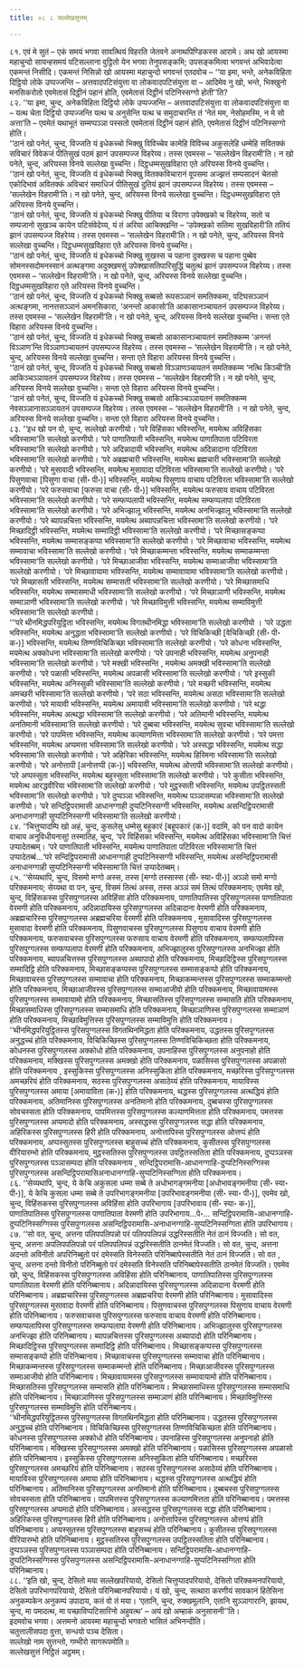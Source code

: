 ```yaml
---
title: ०८ ८ सल्लेखसुत्तम्

---
```


८१. एवं मे सुतं – एकं समयं भगवा सावत्थियं विहरति जेतवने अनाथपिण्डिकस्स आरामे। अथ खो आयस्मा महाचुन्दो सायन्हसमयं पटिसल्लाना वुट्ठितो येन भगवा तेनुपसङ्कमि; उपसङ्कमित्वा भगवन्तं अभिवादेत्वा एकमन्तं निसीदि। एकमन्तं निसिन्नो खो आयस्मा महाचुन्दो भगवन्तं एतदवोच – ‘‘या इमा, भन्ते, अनेकविहिता दिट्ठियो लोके उप्पज्जन्ति – अत्तवादपटिसंयुत्ता वा लोकवादपटिसंयुत्ता वा – आदिमेव नु खो, भन्ते, भिक्खुनो मनसिकरोतो एवमेतासं दिट्ठीनं पहानं होति, एवमेतासं दिट्ठीनं पटिनिस्सग्गो होती’’ति?  
८२. ‘‘या इमा, चुन्द, अनेकविहिता दिट्ठियो लोके उप्पज्जन्ति – अत्तवादपटिसंयुत्ता वा लोकवादपटिसंयुत्ता वा – यत्थ चेता दिट्ठियो उप्पज्जन्ति यत्थ च अनुसेन्ति यत्थ च समुदाचरन्ति तं ‘नेतं मम, नेसोहमस्मि, न मे सो अत्ता’ति – एवमेतं यथाभूतं सम्मप्पञ्ञा पस्सतो एवमेतासं दिट्ठीनं पहानं होति, एवमेतासं दिट्ठीनं पटिनिस्सग्गो होति।  
‘‘ठानं खो पनेतं, चुन्द, विज्जति यं इधेकच्चो भिक्खु विविच्चेव कामेहि विविच्च अकुसलेहि धम्मेहि सवितक्कं सविचारं विवेकजं पीतिसुखं पठमं झानं उपसम्पज्ज विहरेय्य। तस्स एवमस्स – ‘सल्लेखेन विहरामी’ति। न खो पनेते, चुन्द, अरियस्स विनये सल्लेखा वुच्चन्ति। दिट्ठधम्मसुखविहारा एते अरियस्स विनये वुच्चन्ति।  
‘‘ठानं खो पनेतं, चुन्द, विज्जति यं इधेकच्चो भिक्खु वितक्कविचारानं वूपसमा अज्झत्तं सम्पसादनं चेतसो एकोदिभावं अवितक्कं अविचारं समाधिजं पीतिसुखं दुतियं झानं उपसम्पज्ज विहरेय्य। तस्स एवमस्स – ‘सल्लेखेन विहरामी’ति। न खो पनेते, चुन्द, अरियस्स विनये सल्लेखा वुच्चन्ति। दिट्ठधम्मसुखविहारा एते अरियस्स विनये वुच्चन्ति।  
‘‘ठानं खो पनेतं, चुन्द, विज्जति यं इधेकच्चो भिक्खु पीतिया च विरागा उपेक्खको च विहरेय्य, सतो च सम्पजानो सुखञ्च कायेन पटिसंवेदेय्य, यं तं अरिया आचिक्खन्ति – ‘उपेक्खको सतिमा सुखविहारी’ति ततियं झानं उपसम्पज्ज विहरेय्य। तस्स एवमस्स – ‘सल्लेखेन विहरामी’ति। न खो पनेते, चुन्द, अरियस्स विनये सल्लेखा वुच्चन्ति। दिट्ठधम्मसुखविहारा एते अरियस्स विनये वुच्चन्ति।  
‘‘ठानं खो पनेतं, चुन्द, विज्जति यं इधेकच्चो भिक्खु सुखस्स च पहाना दुक्खस्स च पहाना पुब्बेव सोमनस्सदोमनस्सानं अत्थङ्गमा अदुक्खमसुं उपेक्खासतिपारिसुद्धिं चतुत्थं झानं उपसम्पज्ज विहरेय्य। तस्स एवमस्स – ‘सल्लेखेन विहरामी’ति। न खो पनेते, चुन्द, अरियस्स विनये सल्लेखा वुच्चन्ति। दिट्ठधम्मसुखविहारा एते अरियस्स विनये वुच्चन्ति।  
‘‘ठानं खो पनेतं, चुन्द, विज्जति यं इधेकच्चो भिक्खु सब्बसो रूपसञ्ञानं समतिक्कमा, पटिघसञ्ञानं अत्थङ्गमा, नानत्तसञ्ञानं अमनसिकारा, ‘अनन्तो आकासो’ति आकासानञ्चायतनं उपसम्पज्ज विहरेय्य। तस्स एवमस्स – ‘सल्लेखेन विहरामी’ति। न खो पनेते, चुन्द, अरियस्स विनये सल्लेखा वुच्चन्ति। सन्ता एते विहारा अरियस्स विनये वुच्चन्ति।  
‘‘ठानं खो पनेतं, चुन्द, विज्जति यं इधेकच्चो भिक्खु सब्बसो आकासानञ्चायतनं समतिक्कम्म ‘अनन्तं विञ्ञाण’न्ति विञ्ञाणञ्चायतनं उपसम्पज्ज विहरेय्य। तस्स एवमस्स – ‘सल्लेखेन विहरामी’ति। न खो पनेते, चुन्द, अरियस्स विनये सल्लेखा वुच्चन्ति। सन्ता एते विहारा अरियस्स विनये वुच्चन्ति।  
‘‘ठानं खो पनेतं, चुन्द, विज्जति यं इधेकच्चो भिक्खु सब्बसो विञ्ञाणञ्चायतनं समतिक्कम्म ‘नत्थि किञ्ची’ति आकिञ्चञ्ञायतनं उपसम्पज्ज विहरेय्य। तस्स एवमस्स – ‘सल्लेखेन विहरामी’ति। न खो पनेते, चुन्द, अरियस्स विनये सल्लेखा वुच्चन्ति। सन्ता एते विहारा अरियस्स विनये वुच्चन्ति।  
‘‘ठानं खो पनेतं, चुन्द, विज्जति यं इधेकच्चो भिक्खु सब्बसो आकिञ्चञ्ञायतनं समतिक्कम्म नेवसञ्ञानासञ्ञायतनं उपसम्पज्ज विहरेय्य। तस्स एवमस्स – ‘सल्लेखेन विहरामी’ति । न खो पनेते, चुन्द, अरियस्स विनये सल्लेखा वुच्चन्ति। सन्ता एते विहारा अरियस्स विनये वुच्चन्ति।  
८३. ‘‘इध खो पन वो, चुन्द, सल्लेखो करणीयो। ‘परे विहिंसका भविस्सन्ति, मयमेत्थ अविहिंसका भविस्सामा’ति सल्लेखो करणीयो। ‘परे पाणातिपाती भविस्सन्ति, मयमेत्थ पाणातिपाता पटिविरता भविस्सामा’ति सल्लेखो करणीयो। ‘परे अदिन्नादायी भविस्सन्ति, मयमेत्थ अदिन्नादाना पटिविरता भविस्सामा’ति सल्लेखो करणीयो। ‘परे अब्रह्मचारी भविस्सन्ति, मयमेत्थ ब्रह्मचारी भविस्सामा’ति सल्लेखो करणीयो। ‘परे मुसावादी भविस्सन्ति, मयमेत्थ मुसावादा पटिविरता भविस्सामा’ति सल्लेखो करणीयो। ‘परे पिसुणवाचा [पिसुणा वाचा (सी॰ पी॰)] भविस्सन्ति, मयमेत्थ पिसुणाय वाचाय पटिविरता भविस्सामा’ति सल्लेखो करणीयो। ‘परे फरुसवाचा [फरुसा वाचा (सी॰ पी॰)] भविस्सन्ति, मयमेत्थ फरुसाय वाचाय पटिविरता भविस्सामा’ति सल्लेखो करणीयो। ‘परे सम्फप्पलापी भविस्सन्ति, मयमेत्थ सम्फप्पलापा पटिविरता भविस्सामा’ति सल्लेखो करणीयो। ‘परे अभिज्झालू भविस्सन्ति, मयमेत्थ अनभिज्झालू भविस्सामा’ति सल्लेखो करणीयो। ‘परे ब्यापन्नचित्ता भविस्सन्ति, मयमेत्थ अब्यापन्नचित्ता भविस्सामा’ति सल्लेखो करणीयो। ‘परे मिच्छादिट्ठी भविस्सन्ति, मयमेत्थ सम्मादिट्ठी भविस्सामा’ति सल्लेखो करणीयो। ‘परे मिच्छासङ्कप्पा भविस्सन्ति, मयमेत्थ सम्मासङ्कप्पा भविस्सामा’ति सल्लेखो करणीयो। ‘परे मिच्छावाचा भविस्सन्ति, मयमेत्थ सम्मावाचा भविस्सामा’ति सल्लेखो करणीयो। ‘परे मिच्छाकम्मन्ता भविस्सन्ति, मयमेत्थ सम्माकम्मन्ता भविस्सामा’ति सल्लेखो करणीयो। ‘परे मिच्छाआजीवा भविस्सन्ति, मयमेत्थ सम्माआजीवा भविस्सामा’ति सल्लेखो करणीयो। ‘परे मिच्छावायामा भविस्सन्ति, मयमेत्थ सम्मावायामा भविस्सामा’ति सल्लेखो करणीयो। ‘परे मिच्छासती भविस्सन्ति, मयमेत्थ सम्मासती भविस्सामा’ति सल्लेखो करणीयो। ‘परे मिच्छासमाधि भविस्सन्ति, मयमेत्थ सम्मासमाधी भविस्सामा’ति सल्लेखो करणीयो। ‘परे मिच्छाञाणी भविस्सन्ति, मयमेत्थ सम्माञाणी भविस्सामा’ति सल्लेखो करणीयो। ‘परे मिच्छाविमुत्ती भविस्सन्ति, मयमेत्थ सम्माविमुत्ती भविस्सामा’ति सल्लेखो करणीयो।  
‘‘‘परे थीनमिद्धपरियुट्ठिता भविस्सन्ति, मयमेत्थ विगतथीनमिद्धा भविस्सामा’ति सल्लेखो करणीयो । ‘परे उद्धता भविस्सन्ति, मयमेत्थ अनुद्धता भविस्सामा’ति सल्लेखो करणीयो। ‘परे विचिकिच्छी [वेचिकिच्छी (सी॰ पी॰ क॰)] भविस्सन्ति, मयमेत्थ तिण्णविचिकिच्छा भविस्सामा’ति सल्लेखो करणीयो। ‘परे कोधना भविस्सन्ति, मयमेत्थ अक्कोधना भविस्सामा’ति सल्लेखो करणीयो। ‘परे उपनाही भविस्सन्ति, मयमेत्थ अनुपनाही भविस्सामा’ति सल्लेखो करणीयो। ‘परे मक्खी भविस्सन्ति , मयमेत्थ अमक्खी भविस्सामा’ति सल्लेखो करणीयो। ‘परे पळासी भविस्सन्ति, मयमेत्थ अपळासी भविस्सामा’ति सल्लेखो करणीयो। ‘परे इस्सुकी भविस्सन्ति, मयमेत्थ अनिस्सुकी भविस्सामा’ति सल्लेखो करणीयो। ‘परे मच्छरी भविस्सन्ति, मयमेत्थ अमच्छरी भविस्सामा’ति सल्लेखो करणीयो। ‘परे सठा भविस्सन्ति, मयमेत्थ असठा भविस्सामा’ति सल्लेखो करणीयो। ‘परे मायावी भविस्सन्ति, मयमेत्थ अमायावी भविस्सामा’ति सल्लेखो करणीयो। ‘परे थद्धा भविस्सन्ति, मयमेत्थ अत्थद्धा भविस्सामा’ति सल्लेखो करणीयो। ‘परे अतिमानी भविस्सन्ति, मयमेत्थ अनतिमानी भविस्सामा’ति सल्लेखो करणीयो। ‘परे दुब्बचा भविस्सन्ति, मयमेत्थ सुवचा भविस्सामा’ति सल्लेखो करणीयो। ‘परे पापमित्ता भविस्सन्ति, मयमेत्थ कल्याणमित्ता भविस्सामा’ति सल्लेखो करणीयो। ‘परे पमत्ता भविस्सन्ति, मयमेत्थ अप्पमत्ता भविस्सामा’ति सल्लेखो करणीयो। ‘परे अस्सद्धा भविस्सन्ति, मयमेत्थ सद्धा भविस्सामा’ति सल्लेखो करणीयो। ‘परे अहिरिका भविस्सन्ति, मयमेत्थ हिरिमना भविस्सामा’ति सल्लेखो करणीयो। ‘परे अनोत्तापी [अनोत्तप्पी (क॰)] भविस्सन्ति, मयमेत्थ ओत्तापी भविस्सामा’ति सल्लेखो करणीयो। ‘परे अप्पस्सुता भविस्सन्ति, मयमेत्थ बहुस्सुता भविस्सामा’ति सल्लेखो करणीयो। ‘परे कुसीता भविस्सन्ति, मयमेत्थ आरद्धवीरिया भविस्सामा’ति सल्लेखो करणीयो। ‘परे मुट्ठस्सती भविस्सन्ति, मयमेत्थ उपट्ठितस्सती भविस्सामा’ति सल्लेखो करणीयो। ‘परे दुप्पञ्ञा भविस्सन्ति, मयमेत्थ पञ्ञासम्पन्ना भविस्सामा’ति सल्लेखो करणीयो। ‘परे सन्दिट्ठिपरामासी आधानग्गाही दुप्पटिनिस्सग्गी भविस्सन्ति, मयमेत्थ असन्दिट्ठिपरामासी अनाधानग्गाही सुप्पटिनिस्सग्गी भविस्सामा’ति सल्लेखो करणीयो।  
८४. ‘‘चित्तुप्पादम्पि खो अहं, चुन्द, कुसलेसु धम्मेसु बहुकारं [बहूपकारं (क॰)] वदामि, को पन वादो कायेन वाचाय अनुविधीयनासु! तस्मातिह, चुन्द, ‘परे विहिंसका भविस्सन्ति, मयमेत्थ अविहिंसका भविस्सामा’ति चित्तं उप्पादेतब्बम्। ‘परे पाणातिपाती भविस्सन्ति, मयमेत्थ पाणातिपाता पटिविरता भविस्सामा’ति चित्तं उप्पादेतब्बं…‘परे सन्दिट्ठिपरामासी आधानग्गाही दुप्पटिनिस्सग्गी भविस्सन्ति, मयमेत्थ असन्दिट्ठिपरामासी अनाधानग्गाही सुप्पटिनिस्सग्गी भविस्सामा’ति चित्तं उप्पादेतब्बम्।  
८५. ‘‘सेय्यथापि, चुन्द, विसमो मग्गो अस्स, तस्स [मग्गो तस्सास्स (सी॰ स्या॰ पी॰)] अञ्ञो समो मग्गो परिक्कमनाय; सेय्यथा वा पन, चुन्द, विसमं तित्थं अस्स, तस्स अञ्ञं समं तित्थं परिक्कमनाय; एवमेव खो, चुन्द, विहिंसकस्स पुरिसपुग्गलस्स अविहिंसा होति परिक्कमनाय, पाणातिपातिस्स पुरिसपुग्गलस्स पाणातिपाता वेरमणी होति परिक्कमनाय, अदिन्नादायिस्स पुरिसपुग्गलस्स अदिन्नादाना वेरमणी होति परिक्कमनाय, अब्रह्मचारिस्स पुरिसपुग्गलस्स अब्रह्मचरिया वेरमणी होति परिक्कमनाय , मुसावादिस्स पुरिसपुग्गलस्स मुसावादा वेरमणी होति परिक्कमनाय, पिसुणवाचस्स पुरिसपुग्गलस्स पिसुणाय वाचाय वेरमणी होति परिक्कमनाय, फरुसवाचस्स पुरिसपुग्गलस्स फरुसाय वाचाय वेरमणी होति परिक्कमनाय, सम्फप्पलापिस्स पुरिसपुग्गलस्स सम्फप्पलापा वेरमणी होति परिक्कमनाय, अभिज्झालुस्स पुरिसपुग्गलस्स अनभिज्झा होति परिक्कमनाय, ब्यापन्नचित्तस्स पुरिसपुग्गलस्स अब्यापादो होति परिक्कमनाय, मिच्छादिट्ठिस्स पुरिसपुग्गलस्स सम्मादिट्ठि होति परिक्कमनाय, मिच्छासङ्कप्पस्स पुरिसपुग्गलस्स सम्मासङ्कप्पो होति परिक्कमनाय, मिच्छावाचस्स पुरिसपुग्गलस्स सम्मावाचा होति परिक्कमनाय, मिच्छाकम्मन्तस्स पुरिसपुग्गलस्स सम्माकम्मन्तो होति परिक्कमनाय, मिच्छाआजीवस्स पुरिसपुग्गलस्स सम्माआजीवो होति परिक्कमनाय, मिच्छावायामस्स पुरिसपुग्गलस्स सम्मावायामो होति परिक्कमनाय, मिच्छासतिस्स पुरिसपुग्गलस्स सम्मासति होति परिक्कमनाय, मिच्छासमाधिस्स पुरिसपुग्गलस्स सम्मासमाधि होति परिक्कमनाय, मिच्छाञाणिस्स पुरिसपुग्गलस्स सम्माञाणं होति परिक्कमनाय, मिच्छाविमुत्तिस्स पुरिसपुग्गलस्स सम्माविमुत्ति होति परिक्कमनाय।  
‘‘थीनमिद्धपरियुट्ठितस्स पुरिसपुग्गलस्स विगतथिनमिद्धता होति परिक्कमनाय, उद्धतस्स पुरिसपुग्गलस्स अनुद्धच्चं होति परिक्कमनाय, विचिकिच्छिस्स पुरिसपुग्गलस्स तिण्णविचिकिच्छता होति परिक्कमनाय, कोधनस्स पुरिसपुग्गलस्स अक्कोधो होति परिक्कमनाय, उपनाहिस्स पुरिसपुग्गलस्स अनुपनाहो होति परिक्कमनाय, मक्खिस्स पुरिसपुग्गलस्स अमक्खो होति परिक्कमनाय, पळासिस्स पुरिसपुग्गलस्स अपळासो होति परिक्कमनाय , इस्सुकिस्स पुरिसपुग्गलस्स अनिस्सुकिता होति परिक्कमनाय, मच्छरिस्स पुरिसपुग्गलस्स अमच्छरियं होति परिक्कमनाय, सठस्स पुरिसपुग्गलस्स असाठेय्यं होति परिक्कमनाय, मायाविस्स पुरिसपुग्गलस्स अमाया [अमायाविता (क॰)] होति परिक्कमनाय, थद्धस्स पुरिसपुग्गलस्स अत्थद्धियं होति परिक्कमनाय, अतिमानिस्स पुरिसपुग्गलस्स अनतिमानो होति परिक्कमनाय, दुब्बचस्स पुरिसपुग्गलस्स सोवचस्सता होति परिक्कमनाय, पापमित्तस्स पुरिसपुग्गलस्स कल्याणमित्तता होति परिक्कमनाय, पमत्तस्स पुरिसपुग्गलस्स अप्पमादो होति परिक्कमनाय, अस्सद्धस्स पुरिसपुग्गलस्स सद्धा होति परिक्कमनाय, अहिरिकस्स पुरिसपुग्गलस्स हिरी होति परिक्कमनाय, अनोत्तापिस्स पुरिसपुग्गलस्स ओत्तप्पं होति परिक्कमनाय, अप्पस्सुतस्स पुरिसपुग्गलस्स बाहुसच्चं होति परिक्कमनाय, कुसीतस्स पुरिसपुग्गलस्स वीरियारम्भो होति परिक्कमनाय, मुट्ठस्सतिस्स पुरिसपुग्गलस्स उपट्ठितस्सतिता होति परिक्कमनाय, दुप्पञ्ञस्स पुरिसपुग्गलस्स पञ्ञासम्पदा होति परिक्कमनाय , सन्दिट्ठिपरामासि-आधानग्गाहि-दुप्पटिनिस्सग्गिस्स पुरिसपुग्गलस्स असन्दिट्ठिपरामासिअनाधानग्गाहि-सुप्पटिनिस्सग्गिता होति परिक्कमनाय।  
८६. ‘‘सेय्यथापि, चुन्द, ये केचि अकुसला धम्मा सब्बे ते अधोभागङ्गमनीया [अधोभावङ्गमनीया (सी॰ स्या॰ पी॰)], ये केचि कुसला धम्मा सब्बे ते उपरिभागङ्गमनीया [उपरिभावङ्गमनीया (सी॰ स्या॰ पी॰)], एवमेव खो, चुन्द, विहिंसकस्स पुरिसपुग्गलस्स अविहिंसा होति उपरिभागाय [उपरिभावाय (सी॰ स्या॰ क॰)], पाणातिपातिस्स पुरिसपुग्गलस्स पाणातिपाता वेरमणी होति उपरिभागाय…पे॰… सन्दिट्ठिपरामासि-आधानग्गाहि-दुप्पटिनिस्सग्गिस्स पुरिसपुग्गलस्स असन्दिट्ठिपरामासि-अनाधानग्गाहि-सुप्पटिनिस्सग्गिता होति उपरिभागाय।  
८७. ‘‘सो वत, चुन्द, अत्तना पलिपपलिपन्नो परं पलिपपलिपन्नं उद्धरिस्सतीति नेतं ठानं विज्जति। सो वत, चुन्द, अत्तना अपलिपपलिपन्नो परं पलिपपलिपन्नं उद्धरिस्सतीति ठानमेतं विज्जति। सो वत, चुन्द, अत्तना अदन्तो अविनीतो अपरिनिब्बुतो परं दमेस्सति विनेस्सति परिनिब्बापेस्सतीति नेतं ठानं विज्जति। सो वत , चुन्द, अत्तना दन्तो विनीतो परिनिब्बुतो परं दमेस्सति विनेस्सति परिनिब्बापेस्सतीति ठानमेतं विज्जति। एवमेव खो, चुन्द, विहिंसकस्स पुरिसपुग्गलस्स अविहिंसा होति परिनिब्बानाय, पाणातिपातिस्स पुरिसपुग्गलस्स पाणातिपाता वेरमणी होति परिनिब्बानाय। अदिन्नादायिस्स पुरिसपुग्गलस्स अदिन्नादाना वेरमणी होति परिनिब्बानाय। अब्रह्मचारिस्स पुरिसपुग्गलस्स अब्रह्मचरिया वेरमणी होति परिनिब्बानाय। मुसावादिस्स पुरिसपुग्गलस्स मुसावादा वेरमणी होति परिनिब्बानाय। पिसुणवाचस्स पुरिसपुग्गलस्स पिसुणाय वाचाय वेरमणी होति परिनिब्बानाय। फरुसवाचस्स पुरिसपुग्गलस्स फरुसाय वाचाय वेरमणी होति परिनिब्बानाय। सम्फप्पलापिस्स पुरिसपुग्गलस्स सम्फप्पलापा वेरमणी होति परिनिब्बानाय। अभिज्झालुस्स पुरिसपुग्गलस्स अनभिज्झा होति परिनिब्बानाय। ब्यापन्नचित्तस्स पुरिसपुग्गलस्स अब्यापादो होति परिनिब्बानाय। मिच्छादिट्ठिस्स पुरिसपुग्गलस्स सम्मादिट्ठि होति परिनिब्बानाय। मिच्छासङ्कप्पस्स पुरिसपुग्गलस्स सम्मासङ्कप्पो होति परिनिब्बानाय। मिच्छावाचस्स पुरिसपुग्गलस्स सम्मावाचा होति परिनिब्बानाय। मिच्छाकम्मन्तस्स पुरिसपुग्गलस्स सम्माकम्मन्तो होति परिनिब्बानाय। मिच्छाआजीवस्स पुरिसपुग्गलस्स सम्माआजीवो होति परिनिब्बानाय। मिच्छावायामस्स पुरिसपुग्गलस्स सम्मावायामो होति परिनिब्बानाय। मिच्छासतिस्स पुरिसपुग्गलस्स सम्मासति होति परिनिब्बानाय। मिच्छासमाधिस्स पुरिसपुग्गलस्स सम्मासमाधि होति परिनिब्बानाय। मिच्छाञाणिस्स पुरिसपुग्गलस्स सम्माञाणं होति परिनिब्बानाय। मिच्छाविमुत्तिस्स पुरिसपुग्गलस्स सम्माविमुत्ति होति परिनिब्बानाय।  
‘‘थीनमिद्धपरियुट्ठितस्स पुरिसपुग्गलस्स विगतथिनमिद्धता होति परिनिब्बानाय। उद्धतस्स पुरिसपुग्गलस्स अनुद्धच्चं होति परिनिब्बानाय। विचिकिच्छिस्स पुरिसपुग्गलस्स तिण्णविचिकिच्छता होति परिनिब्बानाय। कोधनस्स पुरिसपुग्गलस्स अक्कोधो होति परिनिब्बानाय। उपनाहिस्स पुरिसपुग्गलस्स अनुपनाहो होति परिनिब्बानाय। मक्खिस्स पुरिसपुग्गलस्स अमक्खो होति परिनिब्बानाय। पळासिस्स पुरिसपुग्गलस्स अपळासो होति परिनिब्बानाय। इस्सुकिस्स पुरिसपुग्गलस्स अनिस्सुकिता होति परिनिब्बानाय। मच्छरिस्स पुरिसपुग्गलस्स अमच्छरियं होति परिनिब्बानाय। सठस्स पुरिसपुग्गलस्स असाठेय्यं होति परिनिब्बानाय। मायाविस्स पुरिसपुग्गलस्स अमाया होति परिनिब्बानाय। थद्धस्स पुरिसपुग्गलस्स अत्थद्धियं होति परिनिब्बानाय। अतिमानिस्स पुरिसपुग्गलस्स अनतिमानो होति परिनिब्बानाय। दुब्बचस्स पुरिसपुग्गलस्स सोवचस्सता होति परिनिब्बानाय। पापमित्तस्स पुरिसपुग्गलस्स कल्याणमित्तता होति परिनिब्बानाय। पमत्तस्स पुरिसपुग्गलस्स अप्पमादो होति परिनिब्बानाय। अस्सद्धस्स पुरिसपुग्गलस्स सद्धा होति परिनिब्बानाय। अहिरिकस्स पुरिसपुग्गलस्स हिरी होति परिनिब्बानाय। अनोत्तापिस्स पुरिसपुग्गलस्स ओत्तप्पं होति परिनिब्बानाय। अप्पस्सुतस्स पुरिसपुग्गलस्स बाहुसच्चं होति परिनिब्बानाय। कुसीतस्स पुरिसपुग्गलस्स वीरियारम्भो होति परिनिब्बानाय। मुट्ठस्सतिस्स पुरिसपुग्गलस्स उपट्ठितस्सतिता होति परिनिब्बानाय। दुप्पञ्ञस्स पुरिसपुग्गलस्स पञ्ञासम्पदा होति परिनिब्बानाय। सन्दिट्ठिपरामासि-आधानग्गाहि-दुप्पटिनिस्सग्गिस्स पुरिसपुग्गलस्स असन्दिट्ठिपरामासि-अनाधानग्गाहि-सुप्पटिनिस्सग्गिता होति परिनिब्बानाय।  
८८. ‘‘इति खो, चुन्द, देसितो मया सल्लेखपरियायो, देसितो चित्तुप्पादपरियायो, देसितो परिक्कमनपरियायो, देसितो उपरिभागपरियायो, देसितो परिनिब्बानपरियायो। यं खो, चुन्द, सत्थारा करणीयं सावकानं हितेसिना अनुकम्पकेन अनुकम्पं उपादाय, कतं वो तं मया। ‘एतानि, चुन्द, रुक्खमूलानि, एतानि सुञ्ञागारानि, झायथ, चुन्द, मा पमादत्थ, मा पच्छाविप्पटिसारिनो अहुवत्थ’ – अयं खो अम्हाकं अनुसासनी’’ति।  
इदमवोच भगवा। अत्तमनो आयस्मा महाचुन्दो भगवतो भासितं अभिनन्दीति।  
चतुत्तालीसपदा वुत्ता, सन्धयो पञ्च देसिता।  
सल्लेखो नाम सुत्तन्तो, गम्भीरो सागरूपमोति॥  
सल्लेखसुत्तं निट्ठितं अट्ठमम्।  

